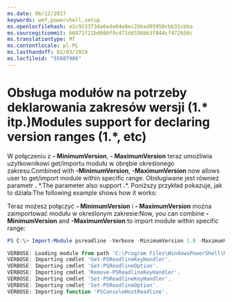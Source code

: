 ```yaml
---
ms.date: 06/12/2017
keywords: wmf,powershell,setup
ms.openlocfilehash: e2c9233734a6ede04e8ec2bbad05950cbb31cbba
ms.sourcegitcommit: b6871f21bd666f9cd71dd336bb3f844cf472b56c
ms.translationtype: MT
ms.contentlocale: pl-PL
ms.lasthandoff: 02/03/2019
ms.locfileid: "55687986"
---
```

# <a name="modules-support-for-declaring-version-ranges-1-etc"></a><span data-ttu-id="dea6e-102">Obsługa modułów na potrzeby deklarowania zakresów wersji (1.\* itp.)</span><span class="sxs-lookup"><span data-stu-id="dea6e-102">Modules support for declaring version ranges (1.\*, etc)</span></span>
<span data-ttu-id="dea6e-103">W połączeniu z **- MinimumVersion**, **- MaximumVersion** teraz umożliwia użytkownikowi get/importu modułu w obrębie określonego zakresu.</span><span class="sxs-lookup"><span data-stu-id="dea6e-103">Combined with **-MinimumVersion**, **-MaximumVersion** now allows user to get/import module within specific range.</span></span> <span data-ttu-id="dea6e-104">Obsługiwane jest również parametr **.** \*.</span><span class="sxs-lookup"><span data-stu-id="dea6e-104">The parameter also support **.**\*.</span></span> <span data-ttu-id="dea6e-105">Poniższy przykład pokazuje, jak to działa:</span><span class="sxs-lookup"><span data-stu-id="dea6e-105">The following example shows how it works:</span></span>

<span data-ttu-id="dea6e-106">Teraz możesz połączyć **- MinimumVersion** i **- MaximumVersion** można zaimportować modułu w określonym zakresie:</span><span class="sxs-lookup"><span data-stu-id="dea6e-106">Now, you can combine **-MinimumVersion** and **-MaximumVersion** to import module within specific range:</span></span>

```powershell
PS C:\> Import-Module psreadline -Verbose -MinimumVersion 1.0 -MaximumVersion 1.2.*

VERBOSE: Loading module from path 'C:\Program Files\WindowsPowerShell\Modules\psreadline\1.1\psreadline.psd1'.
VERBOSE: Importing cmdlet 'Get-PSReadlineKeyHandler'.
VERBOSE: Importing cmdlet 'Get-PSReadlineOption'.
VERBOSE: Importing cmdlet 'Remove-PSReadlineKeyHandler'.
VERBOSE: Importing cmdlet 'Set-PSReadlineKeyHandler'.
VERBOSE: Importing cmdlet 'Set-PSReadlineOption'.
VERBOSE: Importing function 'PSConsoleHostReadline'.
```
